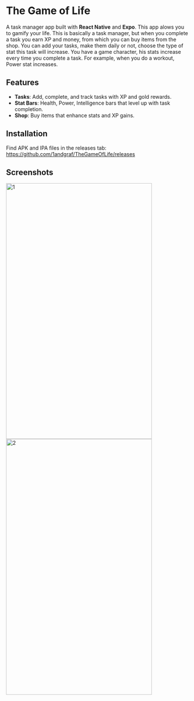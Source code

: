 # The Game of Life

A task manager app built with **React Native** and **Expo**.
This app alows you to gamify your life. 
This is basically a task manager, but when you complete a task you earn XP and money, from which you can buy items from the shop.
You can add your tasks, make them daily or not, choose the type of stat this task will increase.
You have a game character, his stats increase every time you complete a task.
For example, when you do a workout, Power stat increases.

## Features

- **Tasks**: Add, complete, and track tasks with XP and gold rewards.
- **Stat Bars**: Health, Power, Intelligence bars that level up with task completion.
- **Shop**: Buy items that enhance stats and XP gains.

## Installation

Find APK and IPA files in the releases tab:
https://github.com/1andgraf/TheGameOfLife/releases

## Screenshots

<img width="400" height="700" alt="1" src="https://github.com/user-attachments/assets/9b73d93d-0acc-4b4a-9f9d-df5f01825103" />
<img width="400" height="700" alt="2" src="https://github.com/user-attachments/assets/39ad7344-ab16-4780-a6b8-bfdfd849af2b" />

